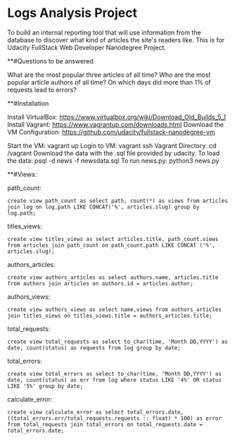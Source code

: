 # Logs Analysis Project
To build an internal reporting tool that will use information from the database to discover what kind of articles the site's readers like.
This is for Udacity FullStack Web Developer Nanodegree Project.

**#Questions to be answered

What are the most popular three articles of all time?
Who are the most popular article authors of all time?
On which days did more than 1% of requests lead to errors?

**#Installation

Install VirtualBox: https://www.virtualbox.org/wiki/Download_Old_Builds_5_1
Install Vagrant: https://www.vagrantup.com/downloads.html
Download the VM Configuration: https://github.com/udacity/fullstack-nanodegree-vm


Start the VM: vagrant up
Login to VM: vagrant ssh
Vagrant Directory: cd /vagrant
Download the data with the .sql file provided by udacity.
To load the data: psql -d news -f newsdata.sql
To run news.py: python3 news.py

**#Views:

path_count:
```
create view path_count as select path, count(*) as views from articles join log on log.path LIKE CONCAT('%', articles.slug) group by log.path;
```
titles_views:
```
create view titles_views as select articles.title, path_count.views from articles join path_count on path_count.path LIKE CONCAT ('%', articles.slug);
```
authors_articles:
```
create view authors_articles as select authors.name, articles.title from authors join articles on authors.id = articles.author;
```
authors_views:
```
create view authors_views as select name,views from authors_articles join titles_views on titles_views.title = authors_articles.title;
```
total_requests:
```
create view total_requests as select to_char(time, 'Month DD,YYYY') as date, count(status) as requests from log group by date;
```
total_errors:
```
create view total_errors as select to_char(time, 'Month DD,YYYY') as date, count(status) as err from log where status LIKE '4%' OR status LIKE '5%' group by date;
```
calculate_error:
```
create view calculate_error as select total_errors.date,((total_errors.err/total_requests.requests :: float) * 100) as error from total_requests join total_errors on total_requests.date = total_errors.date;
```
